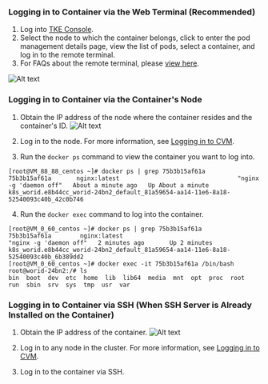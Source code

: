 ### Logging in to Container via the Web Terminal (Recommended)
1. Log into [TKE Console](https://console.cloud.tencent.com/tke2).
2. Select the node to which the container belongs, click to enter the pod management details page, view the list of pods, select a container, and log in to the remote terminal.
3. For FAQs about the remote terminal, please [view here](https://intl.cloud.tencent.com/document/product/457/31426).

![Alt text](https://main.qcloudimg.com/raw/075fe82f92f02418b467e48e47f6ed84.png)

### Logging in to Container via the Container's Node
1. Obtain the IP address of the node where the container resides and the container's ID.
![Alt text](https://main.qcloudimg.com/raw/315aa6adafe081824c86d827b128dbe6.png)

2. Log in to the node. For more information, see [Logging in to CVM](https://intl.cloud.tencent.com/doc/product/213/5436).

3. Run the `docker ps` command to view the container you want to log into.
```shell
[root@VM_88_88_centos ~]# docker ps | grep 75b3b15af61a  
75b3b15af61a       nginx:latest                                 "nginx -g 'daemon off"   About a minute ago   Up About a minute                       k8s_worid.e8b44cc_worid-24bn2_default_81a59654-aa14-11e6-8a18-52540093c40b_42c0b746
```
4. Run the `docker exec` command to log into the container.
```shell
[root@VM_0_60_centos ~]# docker ps | grep 75b3b15af61a
75b3b15af61a        nginx:latest                                 "nginx -g 'daemon off"   2 minutes ago       Up 2 minutes                            k8s_worid.e8b44cc_worid-24bn2_default_81a59654-aa14-11e6-8a18-52540093c40b_6b389dd2
[root@VM_0_60_centos ~]# docker exec -it 75b3b15af61a /bin/bash
root@worid-24bn2:/# ls
bin  boot  dev	etc  home  lib	lib64  media  mnt  opt	proc  root  run  sbin  srv  sys  tmp  usr  var
```

### Logging in to Container via SSH (When SSH Server is Already Installed on the Container)
1. Obtain the IP address of the container.
![Alt text](https://main.qcloudimg.com/raw/15a173b8b8f7361bc513ba6775b27476.png)

2. Log in to any node in the cluster. For more information, see [Logging in to CVM](https://intl.cloud.tencent.com/doc/product/213/5436).

3. Log in to the container via SSH.



